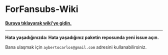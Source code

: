 # ForFansubs-Wiki

**[Buraya tıklayarak wiki'ye gidin.](https://ayberktandogan.github.io/ForFansubs-Wiki/)**

---
**Hata yaşadığınızda: Hata yaşadığınız paketin reposunda yeni issue açın.**

Bana ulaşmak için `aybertocarlos@gmail.com` adresini kullanabilirsiniz.

